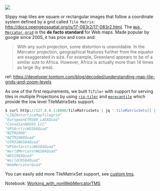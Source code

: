 
![](https://user-images.githubusercontent.com/10407788/98733872-30ae3f80-236f-11eb-9c98-6ecbc43f0756.png)

Slippy map tiles are square or rectangular images that follow a coordinate system defined by a grid called `Tile Matrix`: http://docs.opengeospatial.org/is/17-083r2/17-083r2.html. The [`Web Mercator grid`](https://en.wikipedia.org/wiki/Web_Mercator_projection) is the **de facto standard** for Web maps. Made popular by google since 2005, it has pros and cons and:

> With any such projection, some distortion is unavoidable. In the Mercator projection, geographical features further from the equator are exaggerated in size. For example, Greenland appears to be of a similar size to Africa. However, Africa is actually more than 14 times as large (by area).

ref: https://developer.tomtom.com/blog/decoded/understanding-map-tile-grids-and-zoom-levels


As one of the first requirements, we built `TiTiler` with support for serving tiles in multiple Projections by using [`rio-tiler`](https://github.com/cogeotiff/rio-tiler) and [`morecantile`](https://github.com/developmentseed/morecantile) which provide the low level TileMatrixSets support.

```python
$ curl http://127.0.0.1:8000/tileMatrixSets | jq '.tileMatrixSets[] | .id'
"LINZAntarticaMapTilegrid"
"EuropeanETRS89_LAEAQuad"
"CanadianNAD83_LCC"
"UPSArcticWGS84Quad"
"NZTM2000"
"NZTM2000Quad"
"UTM31WGS84Quad"
"UPSAntarcticWGS84Quad"
"WorldMercatorWGS84Quad"
"WGS1984Quad"
"WorldCRS84Quad"
"WebMercatorQuad"
```

You can easily add more TileMatrixSet support, see [custom tms](advanced/customization.md#custom-tms).


Notebook: [Working_with_nonWebMercatorTMS](examples/notebooks/Working_with_nonWebMercatorTMS.ipynb)
